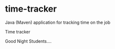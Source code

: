 # time-tracker
Java (Maven) application for tracking time on the job

Time tracker

Good Night Students....
